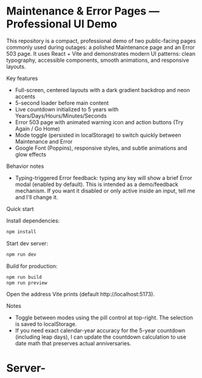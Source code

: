 
# Maintenance & Error Pages — Professional UI Demo

This repository is a compact, professional demo of two public-facing pages commonly used during outages: a polished Maintenance page and an Error 503 page. It uses React + Vite and demonstrates modern UI patterns: clean typography, accessible components, smooth animations, and responsive layouts.

Key features
- Full-screen, centered layouts with a dark gradient backdrop and neon accents
- 5-second loader before main content
- Live countdown initialized to 5 years with Years/Days/Hours/Minutes/Seconds
- Error 503 page with animated warning icon and action buttons (Try Again / Go Home)
- Mode toggle (persisted in localStorage) to switch quickly between Maintenance and Error
- Google Font (Poppins), responsive styles, and subtle animations and glow effects

Behavior notes
- Typing-triggered Error feedback: typing any key will show a brief Error modal (enabled by default). This is intended as a demo/feedback mechanism. If you want it disabled or only active inside an input, tell me and I'll change it.

Quick start

Install dependencies:

```bash
npm install
```

Start dev server:

```bash
npm run dev
```

Build for production:

```bash
npm run build
npm run preview
```

Open the address Vite prints (default http://localhost:5173).

Notes
- Toggle between modes using the pill control at top-right. The selection is saved to localStorage.
- If you need exact calendar-year accuracy for the 5-year countdown (including leap days), I can update the countdown calculation to use date math that preserves actual anniversaries.

# Server-